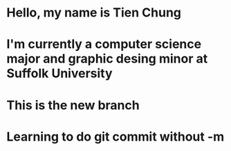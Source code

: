 # Hello, my name is Tien Chung
# I'm currently a computer science major and graphic desing minor at Suffolk University 
# This is the new branch
# Learning to do git commit without -m